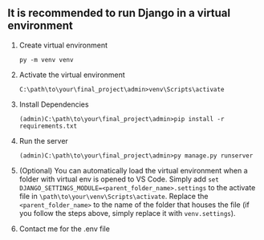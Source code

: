 ## It is recommended to run Django in a virtual environment

1. Create virtual environment
    ```
    py -m venv venv
    ```
 
2. Activate the virtual environment

    ```
    C:\path\to\your\final_project\admin>venv\Scripts\activate
    ```

3. Install Dependencies

    ```
    (admin)C:\path\to\your\final_project\admin>pip install -r requirements.txt
    ```

4. Run the server
    ```
    (admin)C:\path\to\your\final_project\admin>py manage.py runserver
    ```

5. (Optional) You can automatically load the virtual environment when a folder with virtual env is opened to VS Code. Simply add `set DJANGO_SETTINGS_MODULE=<parent_folder_name>.settings` to the activate file in `\path\to\your\venv\Scripts\activate`. Replace the `<parent_folder_name>` to the name of the folder that houses the file (if you follow the steps above, simply replace it with `venv.settings`).

6. Contact me for the .env file